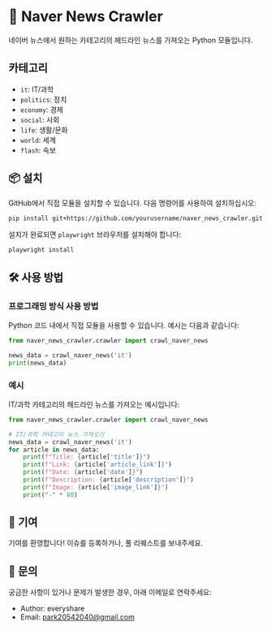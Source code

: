 
# 📰 Naver News Crawler

네이버 뉴스에서 원하는 카테고리의 헤드라인 뉴스를 가져오는 Python 모듈입니다.

## 카테고리
- `it`: IT/과학
- `politics`: 정치
- `economy`: 경제
- `social`: 사회
- `life`: 생활/문화
- `world`: 세계
- `flash`: 속보

## 📦 설치

GitHub에서 직접 모듈을 설치할 수 있습니다. 다음 명령어를 사용하여 설치하십시오:

```bash
pip install git+https://github.com/yourusername/naver_news_crawler.git
```

설치가 완료되면 `playwright` 브라우저를 설치해야 합니다:

```bash
playwright install
```

## 🛠️ 사용 방법

### 프로그래밍 방식 사용 방법

Python 코드 내에서 직접 모듈을 사용할 수 있습니다. 예시는 다음과 같습니다:

```python
from naver_news_crawler.crawler import crawl_naver_news

news_data = crawl_naver_news('it')
print(news_data)
```

### 예시

IT/과학 카테고리의 헤드라인 뉴스를 가져오는 예시입니다:

```python
from naver_news_crawler.crawler import crawl_naver_news

# IT/과학 카테고리 뉴스 가져오기
news_data = crawl_naver_news('it')
for article in news_data:
    print(f"Title: {article['title']}")
    print(f"Link: {article['article_link']}")
    print(f"Date: {article['date']}")
    print(f"Description: {article['description']}")
    print(f"Image: {article['image_link']}")
    print("-" * 80)
```

## 🤝 기여

기여를 환영합니다! 이슈를 등록하거나, 풀 리퀘스트를 보내주세요.

## 📧 문의

궁금한 사항이 있거나 문제가 발생한 경우, 아래 이메일로 연락주세요:

- Author: everyshare
- Email: park20542040@gmail.com
